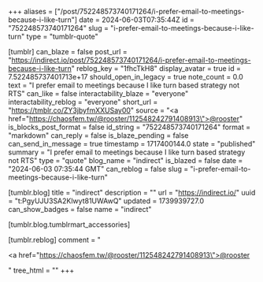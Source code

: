 +++
aliases = ["/post/752248573740171264/i-prefer-email-to-meetings-because-i-like-turn"]
date = 2024-06-03T07:35:44Z
id = "752248573740171264"
slug = "i-prefer-email-to-meetings-because-i-like-turn"
type = "tumblr-quote"

[tumblr]
can_blaze = false
post_url = "https://indirect.io/post/752248573740171264/i-prefer-email-to-meetings-because-i-like-turn"
reblog_key = "1fhcTkH8"
display_avatar = true
id = 7.522485737401713e+17
should_open_in_legacy = true
note_count = 0.0
text = "I prefer email to meetings because I like turn based strategy not RTS"
can_like = false
interactability_blaze = "everyone"
interactability_reblog = "everyone"
short_url = "https://tmblr.co/ZY3jbyfmXXUSay00"
source = "<a href=\"https://chaosfem.tw/@rooster/112548242791408913\">@rooster</a>"
is_blocks_post_format = false
id_string = "752248573740171264"
format = "markdown"
can_reply = false
is_blaze_pending = false
can_send_in_message = true
timestamp = 1717400144.0
state = "published"
summary = "I prefer email to meetings because I like turn based strategy not RTS"
type = "quote"
blog_name = "indirect"
is_blazed = false
date = "2024-06-03 07:35:44 GMT"
can_reblog = false
slug = "i-prefer-email-to-meetings-because-i-like-turn"

[tumblr.blog]
title = "indirect"
description = ""
url = "https://indirect.io/"
uuid = "t:PgyUJU3SA2Klwyt81UWAwQ"
updated = 1739939727.0
can_show_badges = false
name = "indirect"

[tumblr.blog.tumblrmart_accessories]

[tumblr.reblog]
comment = "<p><a href=\"https://chaosfem.tw/@rooster/112548242791408913\">@rooster</a></p>"
tree_html = ""
+++
